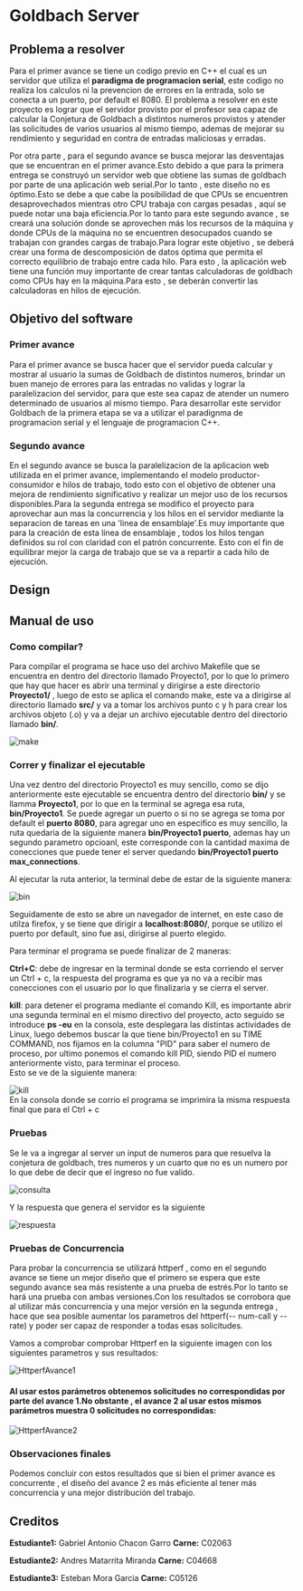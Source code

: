 # Goldbach Server 


## Problema a resolver

Para el primer avance se tiene un codigo previo en C++ el cual es un servidor que utiliza el **paradigma de programacion serial**, este codigo no realiza los calculos ni la prevencion de errores en la entrada, solo se conecta a un puerto, por default el 8080. El problema a resolver en este proyecto es lograr que el servidor provisto por el profesor sea capaz de calcular la Conjetura de Goldbach a distintos numeros provistos y atender las solicitudes de varios usuarios al mismo tiempo, ademas de mejorar su rendimiento y seguridad en contra de entradas maliciosas y erradas.

Por otra parte , para el segundo avance se busca mejorar las desventajas que se encuentran en el primer avance.Esto debido a que para la primera entrega se construyó un servidor web que obtiene las sumas de goldbach por parte de una aplicación web serial.Por lo tanto , este diseño no es óptimo.Esto se debe a que cabe la posibilidad de que CPUs se encuentren desaprovechados mientras otro CPU  trabaja con cargas pesadas , aquí se puede notar una baja eficiencia.Por lo tanto para este segundo avance , se creará una solución donde se aprovechen más los recursos de la máquina y donde CPUs de la máquina no se encuentren desocupados cuando se trabajan con grandes cargas de trabajo.Para lograr este objetivo , se deberá crear una forma de descomposición de datos óptima que permita el correcto equilibrio de trabajo entre cada hilo. Para esto , la aplicación web tiene una función muy importante de crear tantas calculadoras de goldbach como CPUs  hay en la máquina.Para esto , se deberán convertir las calculadoras en hilos de ejecución.


## Objetivo del software

### Primer avance 

Para el primer avance se busca hacer que el servidor pueda calcular y mostrar al usuario la sumas de Goldbach de distintos numeros, brindar un buen manejo de errores para las entradas no validas y lograr la paralelizacion del servidor, para que este sea capaz de atender un numero determinado de usuarios al mismo tiempo. Para desarrollar este servidor Goldbach de la primera etapa se va a utilizar el paradignma de programacion serial y el lenguaje de programacion C++.  


### Segundo avance

En el segundo avance se busca la paralelizacion de la aplicacion web utilizada en el primer avance, implementando el modelo productor-consumidor e hilos de trabajo, todo esto con el objetivo de obtener una mejora de rendimiento significativo y realizar un mejor uso de los recursos disponibles.Para la segunda entrega se modifico el proyecto para aprovechar aun mas la concurrencia y los hilos en el servidor mediante la separacion de tareas en una 'linea de ensamblaje'.Es muy importante que para la creación  de esta línea de ensamblaje , todos los hilos tengan definidos su rol con claridad con el patrón concurrente. Esto con el fin de equilibrar mejor la carga de trabajo que se va a repartir a cada hilo de ejecución.        


## Design


## Manual de uso

### Como compilar?

Para compilar el programa se hace uso del archivo Makefile que se encuentra en dentro del directorio
llamado Proyecto1, por lo que lo primero que hay que hacer es abrir una terminal y dirigirse a este directorio **Proyecto1/** , luego de esto se aplica el comando make, este va a dirigirse al directorio llamado **src/** y va a tomar los archivos punto c y h para crear los archivos objeto (.o) y va a dejar un archivo ejecutable dentro del directorio llamado **bin/**.

![make](https://git.ucr.ac.cr/JOSE.MATARRITAMIRANDA/proyectos/-/raw/main/Proyecto1/img/Makefile_make.png)

### Correr y finalizar el ejecutable

Una vez dentro del directorio Proyecto1 es muy sencillo, como se dijo anteriormente este ejecutable se encuentra dentro del directorio **bin/** y se llamma **Proyecto1**, por lo que en la terminal se agrega esa ruta, **bin/Proyecto1**. Se puede agregar un puerto o si no se agrega se toma por default el **puerto 8080**, para agregar uno en especifico es muy sencillo, la ruta quedaria de la siguiente manera **bin/Proyecto1 puerto**, ademas hay un segundo parametro opcioanl, este corresponde con la cantidad maxima de conecciones que puede tener el server quedando **bin/Proyecto1 puerto max_connections**.

Al ejecutar la ruta anterior, la terminal debe de estar de la siguiente manera:

![bin](https://git.ucr.ac.cr/JOSE.MATARRITAMIRANDA/proyectos/-/raw/main/Proyecto1/img/ejecutable.png)

Seguidamente de esto se abre un navegador de internet, en este caso de utilza firefox, y se tiene que dirigir a **localhost:8080/**, porque se utilizo el puerto por default, sino fue asi, dirigirse al puerto elegido.

Para terminar el programa se puede finalizar de 2 maneras:

**Ctrl+C**: debe de ingresar en la terminal donde se esta corriendo el server un Ctrl + c, la respuesta del programa es que ya no va a recibir mas conecciones con el usuario por lo que finalizaria y se cierra el server.

**kill**: para detener el programa mediante el comando Kill, es importante abrir una segunda terminal en el mismo directivo del proyecto, acto seguido se introduce **ps -eu** en la consola, este desplegara las distintas actividades de Linux, luego debemos buscar la que tiene bin/Proyecto1 en su TIME COMMAND, nos fijamos en la columna "PID" para saber el numero de proceso, por ultimo ponemos el comando kill PID, siendo PID el numero anteriormente visto, para terminar el proceso.  
Esto se ve de la siguiente manera:

![kill](https://git.ucr.ac.cr/JOSE.MATARRITAMIRANDA/proyectos/-/blob/main/Proyecto1/img/comando_Kill.png)  
En la consola donde se corrio el programa se imprimira la misma respuesta final que para el Ctrl + c

### Pruebas

Se le va a ingregar al server un input de numeros para que resuelva la conjetura de goldbach, tres numeros y un cuarto que no es un numero por lo que debe de decir que el ingreso no fue valido.

![consulta](https://git.ucr.ac.cr/JOSE.MATARRITAMIRANDA/proyectos/-/raw/main/Proyecto1/img/consulta_Goldbach.png)

Y la respuesta que genera el servidor es la siguiente

![respuesta](https://git.ucr.ac.cr/JOSE.MATARRITAMIRANDA/proyectos/-/raw/main/Proyecto1/img/Respuesta_Goldbach.png)

### Pruebas de Concurrencia 

Para probar la concurrencia se utilizará httperf , como en el segundo avance se tiene un mejor diseño que el primero se espera que este segundo avance sea más resistente a una prueba de estrés.Por lo tanto se hará una prueba con ambas versiones.Con los resultados se corrobora que al utilizar más concurrencia y una mejor versión en la segunda entrega , hace que sea posible aumentar los parametros del httperf(-- num-call y --rate) y poder ser capaz de responder a todas esas solicitudes.

Vamos a comprobar comprobar Httperf en la siguiente imagen con los siguientes parametros y sus resultados:

![HttperfAvance1](https://git.ucr.ac.cr/JOSE.MATARRITAMIRANDA/proyectos/-/raw/main/Proyecto1/img/HttperfAvance1.jpeg)

#### Al usar estos parámetros obtenemos solicitudes  no correspondidas por parte del avance 1.No obstante , el avance 2 al usar estos mismos parámetros muestra 0 solicitudes no correspondidas:

![HttperfAvance2](https://git.ucr.ac.cr/JOSE.MATARRITAMIRANDA/proyectos/-/raw/main/Proyecto1/img/HttperfAvance2.png)

### Observaciones finales
Podemos concluir con estos resultados que si bien el primer avance es concurrente , el diseño del avance 2 es más eficiente al tener más concurrencia y una mejor distribución del trabajo.


## Creditos

**Estudiante1:** Gabriel Antonio Chacon Garro **Carne:** C02063

**Estudiante2:** Andres Matarrita Miranda **Carne:** C04668

**Estudiante3:** Esteban Mora Garcia **Carne:** C05126
